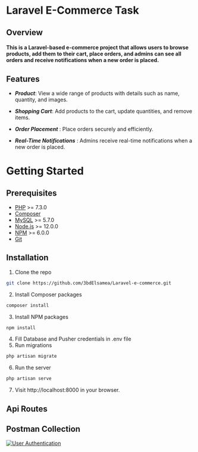 # Laravel E-Commerce Task

## Overview

#### This is a Laravel-based e-commerce project that allows users to browse products, add them to their cart, place orders, and admins can see all orders and receive notifications when a new order is placed.

## Features

- ***Product***: View a wide range of products with details such as name, quantity, and images.

- ***Shopping Cart***: Add products to the cart, update quantities, and remove items.

- ***Order Placement*** : Place orders securely and efficiently.

- ***Real-Time Notifications*** : Admins receive real-time notifications when a new order is placed.

# Getting Started

## Prerequisites

- [PHP](https://www.php.net/downloads.php) >= 7.3.0
- [Composer](https://getcomposer.org/download/)
- [MySQL](https://www.mysql.com/downloads/) >= 5.7.0
- [Node.js](https://nodejs.org/en/download/) >= 12.0.0
- [NPM](https://www.npmjs.com/get-npm) >= 6.0.0
- [Git](https://git-scm.com/downloads)

## Installation

1. Clone the repo

```sh
git clone https://github.com/3bdElsamea/Laravel-e-commerce.git
```

2. Install Composer packages

```sh
composer install
```

3. Install NPM packages

```sh
npm install
```

4. Fill Database and Pusher credentials in .env file
5. Run migrations

```sh
php artisan migrate
```

6. Run the server

```sh
php artisan serve
```

7. Visit http://localhost:8000 in your browser.


## Api Routes
## Postman Collection

[![User Authentication](https://run.pstmn.io/button.svg)](https://documenter.getpostman.com/view/25931255/2s9YkrZei8)




